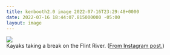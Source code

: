 ```yaml
---
title: kenbooth2.0 image 2022-07-16T23:29:48+0000
date: 2022-07-16 18:44:07.815000000 -05:00
layout: image
---
```


<img src="https://dl.dropboxusercontent.com/s/taysvho7laqb7m3/293793034_705674413859810_2728799249604253431_n?dl=0"><br>
Kayaks taking a break on the Flint River. (<a href="https://www.instagram.com/p/CgF3VUqriHG/">From Instagram post.</a>)